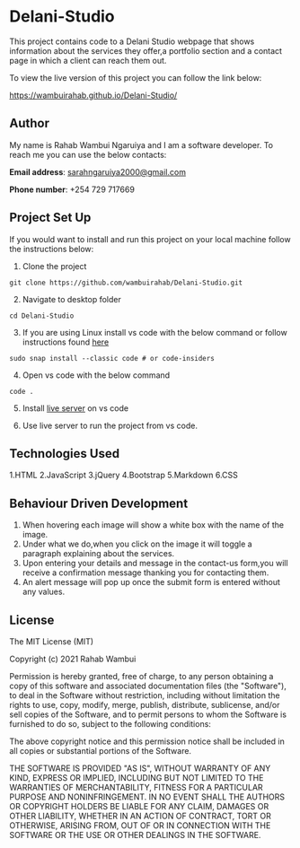 # Delani-Studio
This project contains code to a Delani Studio webpage that shows information about the services they offer,a portfolio section and a contact page in which a client can reach them out.

To view the live version of this project you can follow the link below:

https://wambuirahab.github.io/Delani-Studio/


## Author
My name is Rahab Wambui Ngaruiya and I am a software developer. To reach me you can use the below contacts:

**Email address**: sarahngaruiya2000@gmail.com

**Phone number**: +254 729 717669

## Project Set Up
If you would want to install and run this project on your local machine follow the instructions below:

1. Clone the project
```
git clone https://github.com/wambuirahab/Delani-Studio.git
```
2. Navigate to desktop folder
```
cd Delani-Studio
```
3. If you are using Linux install vs code with the below command or follow instructions found [here](https://code.visualstudio.com/docs/setup/linux)
```
sudo snap install --classic code # or code-insiders
``` 

4. Open vs code with the below command
``` 
code .
```
5. Install [live server](https://marketplace.visualstudio.com/items?itemName=ritwickdey.LiveServer) on vs code

6. Use live server to run the project from vs code.

## Technologies Used

1.HTML
2.JavaScript
3.jQuery
4.Bootstrap
5.Markdown
6.CSS

## Behaviour Driven Development

1. When hovering each image will show a white box with the name of the image.
2. Under what we do,when you click on the image it will toggle a paragraph explaining about the services.
3. Upon entering your details and message in the contact-us form,you will receive a confirmation message thanking you for contacting them.
4. An alert message will pop up once the submit form is entered without any values.

## License
The MIT License (MIT)

Copyright (c) 2021 Rahab Wambui

Permission is hereby granted, free of charge, to any person obtaining a copy of this software and associated documentation files (the "Software"), to deal in the Software without restriction, including without limitation the rights to use, copy, modify, merge, publish, distribute, sublicense, and/or sell copies of the Software, and to permit persons to whom the Software is furnished to do so, subject to the following conditions:

The above copyright notice and this permission notice shall be included in all copies or substantial portions of the Software.

THE SOFTWARE IS PROVIDED "AS IS", WITHOUT WARRANTY OF ANY KIND, EXPRESS OR IMPLIED, INCLUDING BUT NOT LIMITED TO THE WARRANTIES OF MERCHANTABILITY, FITNESS FOR A PARTICULAR PURPOSE AND NONINFRINGEMENT. IN NO EVENT SHALL THE AUTHORS OR COPYRIGHT HOLDERS BE LIABLE FOR ANY CLAIM, DAMAGES OR OTHER LIABILITY, WHETHER IN AN ACTION OF CONTRACT, TORT OR OTHERWISE, ARISING FROM, OUT OF OR IN CONNECTION WITH THE SOFTWARE OR THE USE OR OTHER DEALINGS IN THE SOFTWARE.